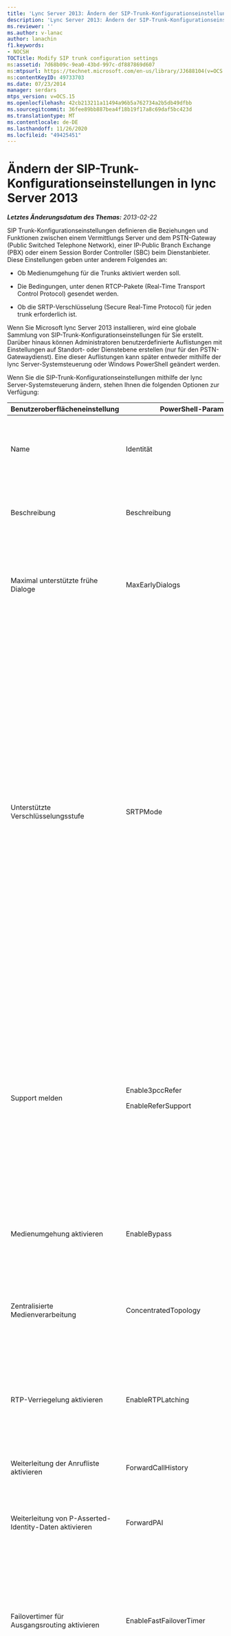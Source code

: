 ```yaml
---
title: 'Lync Server 2013: Ändern der SIP-Trunk-Konfigurationseinstellungen'
description: 'Lync Server 2013: Ändern der SIP-Trunk-Konfigurationseinstellungen'
ms.reviewer: ''
ms.author: v-lanac
author: lanachin
f1.keywords:
- NOCSH
TOCTitle: Modify SIP trunk configuration settings
ms:assetid: 7d68b09c-9ea0-43bd-997c-df887869d607
ms:mtpsurl: https://technet.microsoft.com/en-us/library/JJ688104(v=OCS.15)
ms:contentKeyID: 49733703
ms.date: 07/23/2014
manager: serdars
mtps_version: v=OCS.15
ms.openlocfilehash: 42cb213211a11494a96b5a762734a2b5db49dfbb
ms.sourcegitcommit: 36fee89bb887bea4f18b19f17a8c69daf5bc423d
ms.translationtype: MT
ms.contentlocale: de-DE
ms.lasthandoff: 11/26/2020
ms.locfileid: "49425451"
---
```

# <a name="modify-sip-trunk-configuration-settings-in-lync-server-2013"></a>Ändern der SIP-Trunk-Konfigurationseinstellungen in lync Server 2013

<div data-xmlns="http://www.w3.org/1999/xhtml">

<div class="topic" data-xmlns="http://www.w3.org/1999/xhtml" data-msxsl="urn:schemas-microsoft-com:xslt" data-cs="https://msdn.microsoft.com/">

<div data-asp="https://msdn2.microsoft.com/asp">



</div>

<div id="mainSection">

<div id="mainBody">

<span> </span>

_**Letztes Änderungsdatum des Themas:** 2013-02-22_

SIP Trunk-Konfigurationseinstellungen definieren die Beziehungen und Funktionen zwischen einem Vermittlungs Server und dem PSTN-Gateway (Public Switched Telephone Network), einer IP-Public Branch Exchange (PBX) oder einem Session Border Controller (SBC) beim Dienstanbieter. Diese Einstellungen geben unter anderem Folgendes an:

  - Ob Medienumgehung für die Trunks aktiviert werden soll.

  - Die Bedingungen, unter denen RTCP-Pakete (Real-Time Transport Control Protocol) gesendet werden.

  - Ob die SRTP-Verschlüsselung (Secure Real-Time Protocol) für jeden trunk erforderlich ist.

Wenn Sie Microsoft lync Server 2013 installieren, wird eine globale Sammlung von SIP-Trunk-Konfigurationseinstellungen für Sie erstellt. Darüber hinaus können Administratoren benutzerdefinierte Auflistungen mit Einstellungen auf Standort- oder Dienstebene erstellen (nur für den PSTN-Gatewaydienst). Eine dieser Auflistungen kann später entweder mithilfe der lync Server-Systemsteuerung oder Windows PowerShell geändert werden.

Wenn Sie die SIP-Trunk-Konfigurationseinstellungen mithilfe der lync Server-Systemsteuerung ändern, stehen Ihnen die folgenden Optionen zur Verfügung:


<table>
<colgroup>
<col style="width: 33%" />
<col style="width: 33%" />
<col style="width: 33%" />
</colgroup>
<thead>
<tr class="header">
<th>Benutzeroberflächeneinstellung</th>
<th>PowerShell-Parameter</th>
<th>Beschreibung</th>
</tr>
</thead>
<tbody>
<tr class="odd">
<td><p>Name</p></td>
<td><p>Identität</p></td>
<td><p>Eindeutige ID für die Sammlung. Diese Eigenschaft ist schreibgeschützt. Sie können die Identität einer Sammlung von Trunkkonfigurationseinstellungen nicht ändern.</p></td>
</tr>
<tr class="even">
<td><p>Beschreibung</p></td>
<td><p>Beschreibung</p></td>
<td><p>Bietet Administratoren eine Möglichkeit, zusätzliche Informationen zu den Einstellungen zu speichern (z. B. Zweck der Trunkkonfiguration).</p></td>
</tr>
<tr class="odd">
<td><p>Maximal unterstützte frühe Dialoge</p></td>
<td><p>MaxEarlyDialogs</p></td>
<td><p>Die maximale Anzahl von gegabelten Antworten, die ein PSTN-Gateway, eine IP-Nebenstellenanlage oder ein SBC (Session Border Controller) des Dienstanbieters auf an den Vermittlungsserver gesendete Einladungen empfangen kann.</p></td>
</tr>
<tr class="even">
<td><p>Unterstützte Verschlüsselungsstufe</p></td>
<td><p>SRTPMode</p></td>
<td><p>Legt den Umfang der Unterstützung zum Schutz von Mediendatenverkehr zwischen dem Vermittlungsserver und dem PSTN-Gateway, der IP-Nebenstellenanlage oder dem SBC (Session Border Controller) des Dienstanbieters fest. Bei der Medienumgehung muss dieser Wert mit der Einstellung „EncryptionLevel“ in der Medienkonfiguration kompatibel sein. Die Medienkonfiguration wird mithilfe der Cmdlets <a href="https://docs.microsoft.com/powershell/module/skype/New-CsMediaConfiguration">New-CsMediaConfiguration</a> und <a href="https://docs.microsoft.com/powershell/module/skype/Set-CsMediaConfiguration">CsMediaConfiguration</a> gesetzt.</p>
<p>Zulässige Werte:</p>
<ul>
<li><p>Erforderlich: Die SRTP-Verschlüsselung muss verwendet werden.</p></li>
<li><p>Optional: SRTP wird verwendet, wenn es vom Gateway unterstützt wird.</p></li>
<li><p>Nicht unterstützt: Die SRTP-Verschlüsselung wird nicht unterstützt und daher auch nicht verwendet.</p></li>
</ul>
<p>„SRTPMode“ wird nur verwendet, wenn das Gateway zur Verwendung von TLS (Transport Layer Security) konfiguriert ist. Wenn das Gateway mit dem Transportprotokoll TCP (Transmission Control Protocol) konfiguriert ist, wird „SRTPMode“ intern auf „Nicht unterstützt“ festgelegt.</p></td>
</tr>
<tr class="odd">
<td><p>Support melden</p></td>
<td><p>Enable3pccRefer</p>
<p>EnableReferSupport</p></td>
<td><p>Mit der Einstellung <strong>Senden der Weiterleitung an Gateway aktivieren</strong> unterstützt der Trunk den Empfang von Weiterleitungsanforderungen vom Vermittlungsserver.</p>
<p>Mit der Einstellung <strong>Weiterleitung mithilfe von Drittanbieteranrufsteuerung aktivieren</strong> kann das 3pcc-Protokoll verwendet werden, damit weitergeleitete Anrufe den gehosteten Standort umgehen können. 3PCC wird auch als &quot; Steuerung von Drittanbietern bezeichnet &quot; und tritt auf, wenn eine Drittpartei verwendet wird, um ein paar von Anrufern zu verbinden (beispielsweise einen Operator, der einen Anruf von Person a an Person B anlegt).</p></td>
</tr>
<tr class="even">
<td><p>Medienumgehung aktivieren</p></td>
<td><p>EnableBypass</p></td>
<td><p>Gibt an, ob die Medienumgehung für diesen Trunk aktiviert ist. Die Medienumgehung kann nur aktiviert werden, wenn auch <strong>Zentralisierte Medienverarbeitung</strong> aktiviert ist.</p></td>
</tr>
<tr class="odd">
<td><p>Zentralisierte Medienverarbeitung</p></td>
<td><p>ConcentratedTopology</p></td>
<td><p>Gibt an, ob ein bekannter Medienendpunkt vorhanden ist. (Ein Beispiel für einen bekannten Medienendpunkt ist ein PSTN-Gateway, bei dem der Medienendpunkt dieselbe IP-Adresse hat wie der Signaldatenverkehrendpunkt.)</p></td>
</tr>
<tr class="even">
<td><p>RTP-Verriegelung aktivieren</p></td>
<td><p>EnableRTPLatching</p></td>
<td><p>Gibt an, ob SIP-Trunks die RTP-Verriegelung unterstützen oder nicht. Die RTP-Verriegelung ist eine Technologie, die RTP-/RTCP-Verbindungen über NAT (Network Address Translator, Netzwerkadressenübersetzung) oder eine Firewall ermöglicht.</p></td>
</tr>
<tr class="odd">
<td><p>Weiterleitung der Anrufliste aktivieren</p></td>
<td><p>ForwardCallHistory</p></td>
<td><p>Gibt an, ob Informationen zum Anrufverlauf durch den Trunk weitergeleitet werden.</p></td>
</tr>
<tr class="even">
<td><p>Weiterleitung von P-Asserted-Identity-Daten aktivieren</p></td>
<td><p>ForwardPAI</p></td>
<td><p>Gibt an, ob der PAI-Header (P-Asserted-Identity) zusammen mit dem Anruf weitergeleitet wird. Der PAI-Header bietet eine Möglichkeit, die Identität des Anrufers zu überprüfen.</p></td>
</tr>
<tr class="odd">
<td><p>Failovertimer für Ausgangsrouting aktivieren</p></td>
<td><p>EnableFastFailoverTimer</p></td>
<td><p>Gibt an, ob ausgehende Anrufe, die vom Gateway nicht innerhalb von 10 Sekunden beantwortet werden, an den nächsten verfügbaren Trunk weitergeleitet werden. Wenn keine weiteren Trunks verfügbar sind, wird der Anruf automatisch beendet. In einer Organisation mit langsamen Netzwerk- und Gatewayreaktionen könnte dies dazu führen, dass Anrufe unnötigerweise beendet werden.</p></td>
</tr>
<tr class="even">
<td><p>Zugeordnete PSTN-Verwendungen</p></td>
<td><p>PSTNUsages</p></td>
<td><p>Dem Trunk zugewiesene Auflistung von PSTN-Verwendungen.</p></td>
</tr>
<tr class="odd">
<td><p>Übersetzte Nummer zum Testen</p></td>
<td><p>-</p></td>
<td><p>Eine Telefonnummer, die für Ad-hoc-Tests der Trunkkonfigurationseinstellungen verwendet werden kann.</p></td>
</tr>
<tr class="even">
<td><p>Zugehörige Übersetzungsregeln</p></td>
<td><p>OutboundTranslationRulesList</p></td>
<td><p>Sammlung an Regeln für die Telefonnummernübersetzung für Anrufe, die per Ausgangsrouting verarbeitet werden (Anrufe, die an Ziele in Nebenstellenanlagen oder im Telefonfestnetz weitergeleitet werden).</p></td>
</tr>
<tr class="odd">
<td><p>Übersetzungsregeln für die gewählte Nummer</p></td>
<td><p>OutboundCallingNumberTranslationRulesList</p></td>
<td><p>Dem Trunk zugewiesene Auflistung von ausgehenden Übersetzungsregeln für Telefonnummern.</p></td>
</tr>
<tr class="even">
<td><p>Testtelefonnummer</p></td>
<td><p>-</p></td>
<td><p>Eine Telefonnummer, die für Ad-hoc-Tests der Übersetzungsregeln verwendet werden kann.</p></td>
</tr>
<tr class="odd">
<td><p>Anrufende Nummer</p></td>
<td><p>-</p></td>
<td><p>Gibt an, dass die zu testende Telefonnummer die Telefonnummer des Anrufers ist.</p></td>
</tr>
<tr class="even">
<td><p>Angerufene Nummer</p></td>
<td><p>-</p></td>
<td><p>Gibt an, dass die zu testende Telefonnummer die Telefonnummer der Person ist, die angerufen wird.</p></td>
</tr>
</tbody>
</table>


<div>


> [!NOTE]  
> Die lync Server CsTrunkConfiguration-Cmdlets unterstützen zusätzliche Eigenschaften, die in der lync Server-Systemsteuerung nicht angezeigt werden. Weitere Informationen finden Sie im Hilfethema zum Cmdlet " <A href="https://docs.microsoft.com/powershell/module/skype/Set-CsTrunkConfiguration">Satz-CsTrunkConfiguration</A> ".



</div>

<div>

## <a name="to-modify-sip-trunk-configuration-settings-by-using-lync-server-control-panel"></a>So ändern Sie die SIP-Trunk-Konfigurationseinstellungen mithilfe der lync Server-Systemsteuerung

1.  Klicken Sie in der lync Server-Systemsteuerung auf **VoIP-Routing**, und klicken Sie dann auf **trunk-Konfiguration**.

2.  Doppelklicken Sie auf der Registerkarte **Trunkkonfiguration** auf die Trunkkonfigurationseinstellungen, die Sie ändern möchten. Beachten Sie, dass Sie immer nur eine Einstellung bearbeiten können. Wenn Sie die gleichen Änderungen an mehreren Sammlungen vornehmen möchten, verwenden Sie Windows PowerShell.

3.  Nehmen Sie im Dialogfeld **Trunkkonfiguration bearbeiten** die gewünschten Einstellungen vor und klicken Sie auf **OK**.

4.  Die Eigenschaft **State** für die Sammlung wird als **Commit nicht ausgeführt** angezeigt. Um die Änderungen zu übernehmen und die Sammlung zu löschen, klicken Sie auf **Commit ausführen** und anschließend auf **Commit für alle Elemente ausführen**.

5.  Klicken Sie im Dialogfeld **VoIP-Konfigurationseinstellungen, für die kein Commit ausgeführt wurde** auf **OK**.

6.  Klicken Sie im Dialogfeld **Microsoft lync Server 2013-System** Steuerung auf **OK**.

</div>

</div>

<span> </span>

</div>

</div>

</div>


